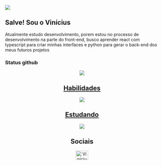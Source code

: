 <img src="https://bg-so-1.zippyimage.com/2024/02/08/238f98e4b4fbc2c1672133072af24cbb.png">
<h2>Salve! Sou o Vinícius</h2>
<p>
  Atualmente estudo desenvolvimento, porem estou no processo de desenvolvimento na parte do front-end, busco aprender react com typescript para criar minhas interfaces e python para gerar o back-end dos meus futuros projetos
</p>

### Status github
<div align="center">
  <img src="https://github-readme-stats.vercel.app/api?username=ViniciusGGabriel&theme=dark&hide_border=false&include_all_commits=false&count_private=false"/>
  <a href="https://skillicons.dev">
    <h2>Habilidades</h2>
    <img src="https://skillicons.dev/icons?i=html,css,js,ts,sass,tailwind,bootstrap,git,github&theme=dark&perline=9" />
    <h2>Estudando</h2>
    <img src="https://skillicons.dev/icons?i=react,next,astro,nodejs,nest,mysql&theme=dark&perline=9" />
  </a>
</div>

 
<div align="center">
  <h2>Sociais</h2>
  <a href="https://www.linkedin.com/in/vin%C3%ADcius-gabriel-pereira-leit%C3%A3o/" target="blank"><img align="center" src="https://raw.githubusercontent.com/rahuldkjain/github-profile-readme-generator/master/src/images/icons/Social/linked-in-alt.svg" alt="Vinícius" height="30" width="40" /></a>
</div>
